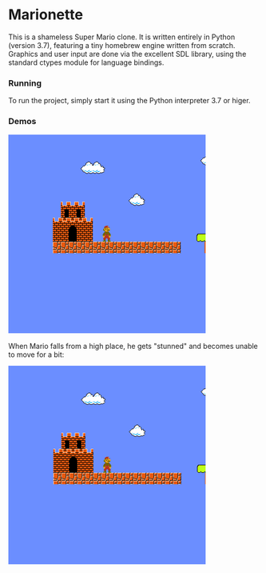 # Marionette

This is a shameless Super Mario clone.
It is written entirely in Python (version 3.7),
featuring a tiny homebrew engine written from scratch.
Graphics and user input are done via the excellent SDL library,
using the standard ctypes module for language bindings.

### Running
To run the project, simply start it using the Python interpreter 3.7 or higer.

### Demos
![Demo 1](demos/1.gif)

When Mario falls from a high place, he gets "stunned" and becomes
unable to move for a bit:

![Demo2](demos/2.gif)
